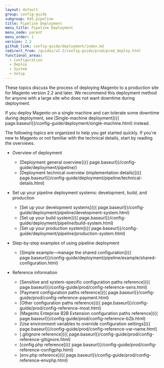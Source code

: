 ```yaml
---
layout: default
group: config-guide
subgroup: 045_pipeline
title: Pipeline Deployment
menu_title: Pipeline Deployment
menu_node: parent
menu_order: 1
version: 2.2
github_link: config-guide/deployment/index.md
redirect_from: /guides/v2.2/config-guide/prod/prod_deploy.html
functional_areas:
  - Configuration
  - Deploy
  - System
  - Setup
---
```


These topics discuss the process of deploying Magento to a production site for Magento version 2.2 and later. We recommend this deployment method for anyone with a large site who does not want downtime during deployment.

If you deploy Magento on a single machine and can tolerate some downtime during deployment, see [Single-machine deployment]({{ page.baseurl}}/config-guide/deployment/single-machine.html) instead.

The following topics are organized to help you get started quickly. If you're new to Magento or not familiar with the technical details, start by reading the overviews.

*	Overview of deployment

	*	[Deployment general overview]({{ page.baseurl}}/config-guide/deployment/pipeline/)
	*	[Deployment technical overview (implementation details)]({{ page.baseurl}}/config-guide/deployment/pipeline/technical-details.html)

*	Set up your pipeline deployment systems: development, build, and production

	*	[Set up your development systems]({{ page.baseurl}}/config-guide/deployment/pipeline/development-system.html)
	*	[Set up your build system]({{ page.baseurl}}/config-guide/deployment/pipeline/build-system.html)
	*	[Set up your production system]({{ page.baseurl}}/config-guide/deployment/pipeline/production-system.html)

*	Step-by-step examples of using pipeline deployment

	*	[Simple example&mdash;manage the shared configuration]({{ page.baseurl}}/config-guide/deployment/pipeline/example/shared-configuration.html)

*	Reference information

	*	[Sensitive and system-specific configuration paths reference]({{ page.baseurl}}/config-guide/prod/config-reference-sens.html)
	*	[Payment configuration paths reference]({{ page.baseurl}}/config-guide/prod/config-reference-payment.html)
	*	[Other configuration paths reference]({{ page.baseurl}}/config-guide/prod/config-reference-most.html)
	*	[Magento Enteprise B2B Extension configuration paths reference]({{ page.baseurl}}/config-guide/prod/config-reference-b2b.html)
	*	[Use environment variables to override configuration settings]({{ page.baseurl}}/config-guide/prod/config-reference-var-name.html)
	*	[.gitignore reference]({{ page.baseurl}}/config-guide/prod/config-reference-gitignore.html)
	*	[config.php reference]({{ page.baseurl}}/config-guide/prod/config-reference-configphp.html)
	*	[env.php reference]({{ page.baseurl}}/config-guide/prod/config-reference-envphp.html)
